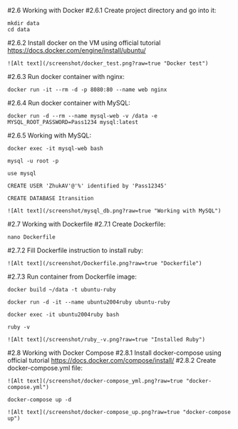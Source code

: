 
#2.6 Working with Docker 
#2.6.1 Create project directory and go into it:
	
	mkdir data
	cd data
	
#2.6.2 Install docker on the VM using official tutorial https://docs.docker.com/engine/install/ubuntu/

	![Alt text](/screenshot/docker_test.png?raw=true "Docker test")

#2.6.3 Run docker container with nginx:
	
	docker run -it --rm -d -p 8080:80 --name web nginx
	
#2.6.4 Run docker container with MySQL:

	docker run -d --rm --name mysql-web -v /data -e MYSQL_ROOT_PASSWORD=Pass1234 mysql:latest
	
#2.6.5 Working with MySQL:
	
	docker exec -it mysql-web bash

	mysql -u root -p 
	
	use mysql
	
	CREATE USER 'ZhukAV'@'%' identified by 'Pass12345'
	
	CREATE DATABASE Itransition
	
	![Alt text](/screenshot/mysql_db.png?raw=true "Working with MySQL")
	
#2.7 Working with Dockerfile
#2.7.1 Create Dockerfile:
	
	nano Dockerfile
	
#2.7.2 Fill Dockerfile instruction to install ruby:

	![Alt text](/screenshot/Dockerfile.png?raw=true "Dockerfile")
	
#2.7.3 Run container from Dockerfile image:

	docker build ~/data -t ubuntu-ruby
	
	docker run -d -it --name ubuntu2004ruby ubuntu-ruby
	
	docker exec -it ubuntu2004ruby bash
	
	ruby -v 
	
	![Alt text](/screenshot/ruby_-v.png?raw=true "Installed Ruby")

#2.8 Working with Docker Compose
#2.8.1 Install docker-compose using official tutorial https://docs.docker.com/compose/install/
#2.8.2 Create docker-compose.yml file:
	
	![Alt text](/screenshot/docker-compose_yml.png?raw=true "docker-compose.yml")
	
	docker-compose up -d
	
	![Alt text](/screenshot/docker-compose_up.png?raw=true "docker-compose up")

	


